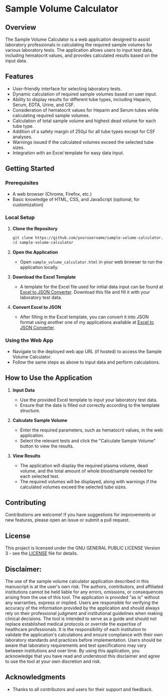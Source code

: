 # Sample Volume Calculator

## Overview
The Sample Volume Calculator is a web application designed to assist laboratory professionals in calculating the required sample volumes for various laboratory tests. The application allows users to input test data, including hematocrit values, and provides calculated results based on the input data.

## Features
- User-friendly interface for selecting laboratory tests.
- Dynamic calculation of required sample volumes based on user input.
- Ability to display results for different tube types, including Heparin, Serum, EDTA, Urine, and CSF.
- Consideration of hematocrit values for Heparin and Serum tubes while calculating required sample volumes.
- Calculation of total sample volume and highest dead volume for each tube type.
- Addition of a safety margin of 250µl for all tube types except for CSF analyses.
- Warnings issued if the calculated volumes exceed the selected tube sizes.
- Integration with an Excel template for easy data input.

## Getting Started

### Prerequisites
- A web browser (Chrome, Firefox, etc.)
- Basic knowledge of HTML, CSS, and JavaScript (optional, for customization)

### Local Setup
1. **Clone the Repository**
   ```bash
   git clone https://github.com/yourusername/sample-volume-calculator.git
   cd sample-volume-calculator
   ```

2. **Open the Application**
   - Open `sample_volume_calculator.html` in your web browser to run the application locally.

3. **Download the Excel Template**
   - A template for the Excel file used for initial data input can be found at [Excel to JSON Converter](https://salk.cadamu.ro/excel_to_json_converter). Download this file and fill it with your laboratory test data.

4. **Convert Excel to JSON**
   - After filling in the Excel template, you can convert it into JSON format using another one of my applications available at [Excel to JSON Converter](https://salk.cadamu.ro/excel_to_json_converter).

### Using the Web App
- Navigate to the deployed web app URL (if hosted) to access the Sample Volume Calculator.
- Follow the same steps as above to input data and perform calculations.

## How to Use the Application
1. **Input Data**
   - Use the provided Excel template to input your laboratory test data.
   - Ensure that the data is filled out correctly according to the template structure.

2. **Calculate Sample Volume**
   - Enter the required parameters, such as hematocrit values, in the web application.
   - Select the relevant tests and click the "Calculate Sample Volume" button to view the results.

3. **View Results**
   - The application will display the required plasma volume, dead volume, and the total amount of whole blood/sample needed for each selected test.
   - The required volumes will be displayed, along with warnings if the calculated volumes exceed the selected tube sizes.

## Contributing
Contributions are welcome! If you have suggestions for improvements or new features, please open an issue or submit a pull request.

## License
This project is licensed under the GNU GENERAL PUBLIC LICENSE Version 3 - see the [LICENSE](LICENSE) file for details.

## Disclaimer:
The use of the sample volume calculator application described in this manuscript is at the user's own risk. The authors, contributors, and affiliated institutions cannot be held liable for any errors, omissions, or consequences arising from the use of this tool. The application is provided "as is" without any warranties, express or implied.
Users are responsible for verifying the accuracy of the information provided by the application and should always rely on their professional judgment and institutional guidelines when making clinical decisions. The tool is intended to serve as a guide and should not replace established medical protocols or override the expertise of healthcare professionals.
It is the responsibility of each institution to validate the application's calculations and ensure compliance with their own laboratory standards and practices before implementation. Users should be aware that laboratory requirements and test specifications may vary between institutions and over time.
By using this application, you acknowledge that you have read and understood this disclaimer and agree to use the tool at your own discretion and risk.

## Acknowledgments
- Thanks to all contributors and users for their support and feedback.
